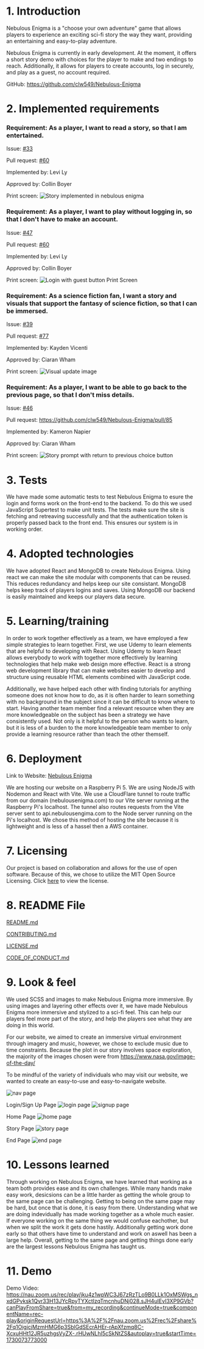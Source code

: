 # 1. Introduction

Nebulous Enigma is a "choose your own adventure" game that allows players to experience an exciting sci-fi story the way they want, providing an entertaining and easy-to-play adventure. 

Nebulous Enigma is currently in early development. At the moment, it offers a short story demo with choices for the player to make and two endings to reach. Additionally, it allows for players to create accounts, log in securely, and play as a guest, no account required. 

GitHub: https://github.com/clw549/Nebulous-Enigma

# 2. Implemented requirements

### Requirement: As a player, I want to read a story, so that I am entertained.

Issue: [#33](https://github.com/clw549/Nebulous-Enigma/issues/33)

Pull request: [#60](https://github.com/clw549/Nebulous-Enigma/pull/60)

Implemented by: Levi Ly

Approved by: Collin Boyer

Print screen: 
![Story implemented in nebulous enigma](https://i.imgur.com/BUvRwbC.png)

### Requirement: As a player, I want to play without logging in, so that I don't have to make an account.

Issue: [#47](https://github.com/clw549/Nebulous-Enigma/issues/47)

Pull request: [#60](https://github.com/clw549/Nebulous-Enigma/pull/60)

Implemented by: Levi Ly

Approved by: Collin Boyer

Print screen: 
![Login with guest button Print Screen](https://i.imgur.com/DiTLR6n.png)

### Requirement: As a science fiction fan, I want a story and visuals that support the fantasy of science fiction, so that I can be immersed.

Issue: [#39](https://github.com/clw549/Nebulous-Enigma/issues/39)

Pull request: [#77](https://github.com/clw549/Nebulous-Enigma/pull/77)

Implemented by: Kayden Vicenti

Approved by: Ciaran Wham

Print screen: 
![Visual update image](./deliverable_images/NebulousEnigma-Immersive.png)

### Requirement: As a player, I want to be able to go back to the previous page, so that I don't miss details.

Issue: [#46](https://github.com/clw549/Nebulous-Enigma/issues/46)

Pull request: https://github.com/clw549/Nebulous-Enigma/pull/85

Implemented by: Kameron Napier

Approved by: Ciaran Wham

Print screen:
![Story prompt with return to previous choice button](https://i.imgur.com/kQjfbBe.png)

# 3. Tests
We have made some automatic tests to test Nebulous Enigma to esure the login and forms work on the front-end to the backend. To do this we used JavaScript Supertest to make unit tests. The tests make sure the site is fetching and retreaving successfully and that the authentication token is properly passed back to the front end. This ensures our system is in working order.

# 4. Adopted technologies
We have adopted React and MongoDB to create Nebulous Enigma. Using react we can make the site modular with components that can be reused. This reduces redundancy and helps keep our site consistant. MongoDB helps keep track of players logins and saves. Using MongoDB our backend is easily maintained and keeps our players data secure.

# 5. Learning/training

In order to work together effectively as a team, we have employed a few simple strategies to learn together. First, we use Udemy to learn elements that are helpful to developing with React. Using Udemy to learn React allows everybody to work with together more effectively by learning technologies that help make web design more effective. React is a strong web development library that can make websites easier to develop and structure using reusable HTML elements combined with JavaScript code.

Additionally, we have helped each other with finding tutorials for anything someone does not know how to do, as it is often harder to learn something with no background in the subject since it can be difficult to know where to start. Having another team member find a relevant resource when they are more knowledgeable on the subject has been a strategy we have consistently used. Not only is it helpful to the person who wants to learn, but it is less of a burden to the more knowledgeable team member to only provide a learning resource rather than teach the other themself.

# 6. Deployment

Link to Website: [Nebulous Enigma](https://nebulousenigma.com)

We are hosting our website on a Raspberry Pi 5.  We are using NodeJS with Nodemon and React with Vite.  We use a CloudFlare tunnel to route traffic from our domain (nebulousenigma.com) to our Vite server running at the Raspberry Pi's localhost.  The tunnel also routes requests from the Vite server sent to api.nebulousengima.com to the Node server running on the Pi's localhost.  We chose this method of hosting the site because it is lightweight and is less of a hassel then a AWS container.

# 7. Licensing

Our project is based on collaboration and allows for the use of open software. Because of this, we chose to utilize the MIT Open Source Licensing. 
Click [here](https://github.com/clw549/Nebulous-Enigma/blob/7117f94cacca9c5091fc314250d04e9d6af98472/LICENSE.md) to view the license. 

# 8. README File

[README.md](https://github.com/clw549/Nebulous-Enigma/blob/main/README.md)

[CONTRIBUTING.md](https://github.com/clw549/Nebulous-Enigma/blob/main/CONTRIBUTING.md)

[LICENSE.md](https://github.com/clw549/Nebulous-Enigma/blob/main/LICENSE.md)

[CODE_OF_CONDUCT.md](https://github.com/clw549/Nebulous-Enigma/blob/main/CODE_OF_CONDUCT.md)

# 9. Look & feel

We used SCSS and images to make Nebulous Enigma more immersive. By using images and layering other effects over it, we have made Nebulous Enigma more immersive and stylized to a sci-fi feel. This can help our players feel more part of the story, and help the players see what they are doing in this world. 

For our website, we aimed to create an immersive virtual environment through imagery and music, however, we chose to exclude music due to time constraints. Because the plot in our story involves space exploration, the majority of the images chosen were from https://www.nasa.gov/image-of-the-day/

To be mindful of the variety of individuals who may visit our website, we wanted to create an easy-to-use and easy-to-navigate website.

![nav page](./deliverable_images/easy_tonav.png)

Login/Sign Up Page
![login page](./deliverable_images/loginpage.png)
![signup page](./deliverable_images/signup.png)

Home Page
![home page](./deliverable_images/homepage.png)

Story Page
![story page](./deliverable_images/story.png)

End Page
![end page](./deliverable_images/endpage.png)

# 10. Lessons learned

Through working on Nebulous Enigma, we have learned that working as a team both provides ease and its own challenges. While many hands make easy work, desicsions can be a little harder as getting the whole group to the same page can be challenging. Getting to being on the same page may be hard, but once that is done, it is easy from there. Understanding what we are doing indevidually has made working together as a whole much easier. If everyone working on the same thing we would confuse eachother, but when we split the work it gets done hastily. Additionally getting work done early so that others have time to understand and work on aswell has been a large help. Overall, getting to the same page and getting things done early are the largest lessons Nebulous Enigma has taught us.

# 11. Demo

Demo Video: https://nau.zoom.us/rec/play/jku4z1wpWC3J67zRzTLo9B0LLk1OxMSWgs_nxdGPvksk1Qvr33H13JYcRpyTYXctIzqTmcnhuDNj028.sJH4uIEvI3XP9GVb?canPlayFromShare=true&from=my_recording&continueMode=true&componentName=rec-play&originRequestUrl=https%3A%2F%2Fnau.zoom.us%2Frec%2Fshare%2Fq1OigjcjMzmHMG6p3SblGdSEcrAHEr-rApXfzmq8C-XcxuHHt12JR5uzhgsVyZX-.rHUwNLhI5cSkNtZS&autoplay=true&startTime=1730073773000
